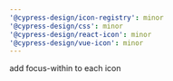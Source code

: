 ```yaml
---
'@cypress-design/icon-registry': minor
'@cypress-design/css': minor
'@cypress-design/react-icon': minor
'@cypress-design/vue-icon': minor
---
```


add focus-within to each icon
